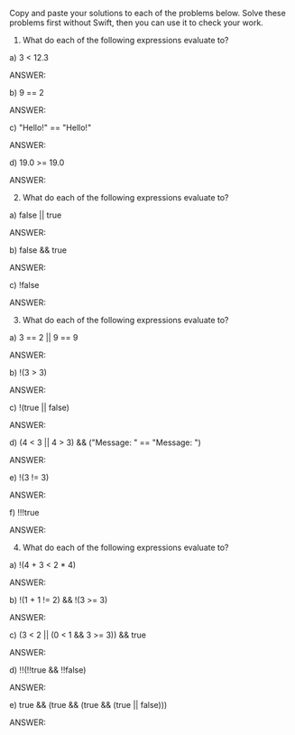Copy and paste your solutions to each of the problems below.  Solve these problems first without Swift, then you can use it to check your work.

1) What do each of the following expressions evaluate to?

a) 3 < 12.3

ANSWER:

b) 9 == 2

ANSWER:

c) "Hello!" == "Hello!"

ANSWER:

d) 19.0 >= 19.0

ANSWER:

2) What do each of the following expressions evaluate to?

a) false || true

ANSWER:

b) false && true

ANSWER:

c) !false

ANSWER:

3) What do each of the following expressions evaluate to?

a) 3 == 2 || 9 == 9

ANSWER:

b) !(3 > 3)

ANSWER:

c) !(true || false)

ANSWER:

d) (4 < 3 || 4 > 3) && ("Message: " == "Message: ")

ANSWER:

e) !(3 != 3)

ANSWER: 

f) !!!true

ANSWER:

4) What do each of the following expressions evaluate to?

a) !(4 + 3 < 2 * 4)

ANSWER:

b) !(1 + 1 != 2) && !(3 >= 3)

ANSWER:

c) (3 < 2 || (0 < 1 && 3 >= 3)) && true

ANSWER:

d) !!(!!true && !!false)

ANSWER:

e) true && (true && (true && (true || false)))

ANSWER: